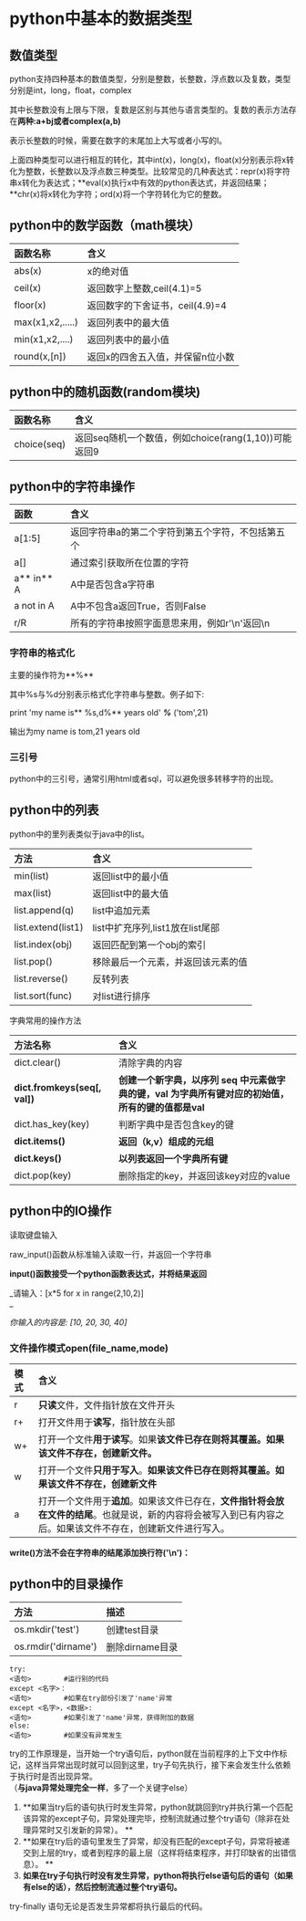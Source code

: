 # python中基本的数据类型

## 数值类型

python支持四种基本的数值类型，分别是整数，长整数，浮点数以及复数，类型分别是int，long，float，complex

其中长整数没有上限与下限，复数是区别与其他与语言类型的。复数的表示方法存在**两种:a+bj或者complex\(a,b\)**

表示长整数的时候，需要在数字的末尾加上大写或者小写的l。

上面四种类型可以进行相互的转化，其中int\(x\)，long\(x\)，float\(x\)分别表示将x转化为整数，长整数以及浮点数三种类型。比较常见的几种表达式：repr\(x\)将字符串x转化为表达式；**eval\(x\)执行x中有效的python表达式，并返回结果；**chr\(x\)将x转化为字符；ord\(x\)将一个字符转化为它的整数。

## python中的数学函数（math模块）

| 函数名称 | 含义 |
| :--- | :--- |
| abs\(x\) | x的绝对值 |
| ceil\(x\) | 返回数字上整数,ceil\(4.1\)=5 |
| floor\(x\) | 返回数字的下舍证书，ceil\(4.9\)=4 |
| max\(x1,x2,.....\) | 返回列表中的最大值 |
| min\(x1,x2,....\) | 返回列表中的最小值 |
| round\(x,\[n\]\) | 返回x的四舍五入值，并保留n位小数 |

## python中的随机函数\(random模块\)

| 函数名称 | 含义 |
| :--- | :--- |
| choice\(seq\) | 返回seq随机一个数值，例如choice\(rang\(1,10\)\)可能返回9 |

## python中的字符串操作

| 函数 | 含义 |
| :--- | :--- |
| a\[1:5\] | 返回字符串a的第二个字符到第五个字符，不包括第五个 |
| a\[\] | 通过索引获取所在位置的字符 |
| a** in** A | A中是否包含a字符串 |
| a not in A | A中不包含a返回True，否则False |
| r/R | 所有的字符串按照字面意思来用，例如r'\n'返回\n |

### 字符串的格式化

主要的操作符为**%**

其中%s与%d分别表示格式化字符串与整数。例子如下:

print 'my name is** %s,d%** years old' _**%**_ \('tom',21\)

输出为my name is tom,21 years old

### 三引号

python中的三引号，通常引用html或者sql，可以避免很多转移字符的出现。

## python中的列表

python中的里列表类似于java中的list。

| 方法 | 含义 |
| :--- | :--- |
| min\(list\) | 返回list中的最小值 |
| max\(list\) | 返回list中的最大值 |
| list.append\(q\) | list中追加元素 |
| list.extend\(list1\) | list中扩充序列,list1放在list尾部 |
| list.index\(obj\) | 返回匹配到第一个obj的索引 |
| list.pop\(\) | 移除最后一个元素，并返回该元素的值 |
| list.reverse\(\) | 反转列表 |
| list.sort\(func\) | 对list进行排序 |

字典常用的操作方法

| 方法名称 | 含义 |
| :--- | :--- |
| dict.clear\(\) | 清除字典的内容 |
| **dict.fromkeys\(seq\[, val\]\)** | **创建一个新字典，以序列 seq 中元素做字典的键，val 为字典所有键对应的初始值，所有的键的值都是val** |
| dict.has\_key\(key\) | 判断字典中是否包含key的键 |
| **dict.items\(\)** | **返回（k,v）组成的元组** |
| **dict.keys\(\)** | **以列表返回一个字典所有键** |
| dict.pop\(key\) | 删除指定的key，并返回该key对应的value |

## python中的IO操作

读取键盘输入

raw\_input\(\)函数从标准输入读取一行，并返回一个字符串

**input\(\)函数接受一个python函数表达式，并将结果返回**

_请输入：\[x\*5 for x in range\(2,10,2\)\]      
_

_你输入的内容是:  \[10, 20, 30, 40\]_

### 文件操作模式open\(file\_name,mode\)

| 模式 | 含义 |
| :--- | :--- |
| r | **只读**文件，文件指针放在文件开头 |
| r+ | 打开文件用于**读写**，指针放在头部 |
| w+ | 打开一个文件**用于读写**。如果**该文件已存在则将其覆盖。如果该文件不存在，创建新文件。** |
| w | 打开一个文件**只用于写入**。**如果该文件已存在则将其覆盖。如果该文件不存在，创建新文件** |
| a | 打开一个文件用于**追加**。如果该文件已存在，**文件指针将会放在文件的结尾**。也就是说，新的内容将会被写入到已有内容之后。如果该文件不存在，创建新文件进行写入。 |

**write\(\)方法不会在字符串的结尾添加换行符\('\n'\)：**

## python中的目录操作

| 方法 | 描述 |
| :--- | :--- |
| os.mkdir\('test'\) | 创建test目录 |
| os.rmdir\('dirname'\) | 删除dirname目录 |

```
try:
<语句>        #运行别的代码
except <名字>：
<语句>        #如果在try部份引发了'name'异常
except <名字>，<数据>:
<语句>        #如果引发了'name'异常，获得附加的数据
else:
<语句>        #如果没有异常发生
```

try的工作原理是，当开始一个try语句后，python就在当前程序的上下文中作标记，这样当异常出现时就可以回到这里，try子句先执行，接下来会发生什么依赖于执行时是否出现异常。  
（**与java异常处理完全一样**，多了一个关键字else）

1. \*\*如果当try后的语句执行时发生异常，python就跳回到try并执行第一个匹配该异常的except子句，异常处理完毕，控制流就通过整个try语句（除非在处理异常时又引发新的异常）。
   \*\*
2. \*\*如果在try后的语句里发生了异常，却没有匹配的except子句，异常将被递交到上层的try，或者到程序的最上层（这样将结束程序，并打印缺省的出错信息）。
   \*\*
3. **如果在try子句执行时没有发生异常，python将执行else语句后的语句（如果有else的话），然后控制流通过整个try语句。**

try-finally 语句无论是否发生异常都将执行最后的代码。

